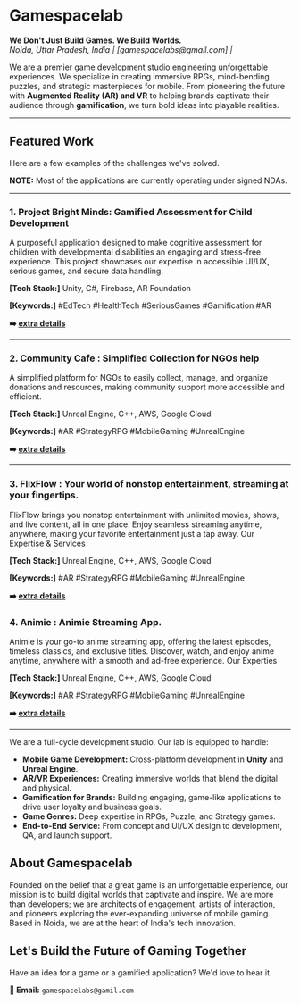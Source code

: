 
<h1>Gamespacelab</h1>
<p>
  <strong>We Don't Just Build Games. We Build Worlds.</strong>
  <br/>
  <em>Noida, Uttar Pradesh, India | [gamespacelabs@gmail.com] |</em>
</p>

We are a premier game development studio engineering unforgettable experiences. We specialize in creating immersive RPGs, mind-bending puzzles, and strategic masterpieces for mobile. From pioneering the future with **Augmented Reality (AR) and VR** to helping brands captivate their audience through **gamification**, we turn bold ideas into playable realities.

---

## Featured Work

Here are a few examples of the challenges we've solved.

**NOTE:** Most of the applications are currently operating under signed NDAs.

---

### 1. Project Bright Minds: Gamified Assessment for Child Development



A purposeful application designed to make cognitive assessment for children with developmental disabilities an engaging and stress-free experience. This project showcases our expertise in accessible UI/UX, serious games, and secure data handling.

**[Tech Stack:]** Unity, C#, Firebase, AR Foundation


**[Keywords:]** #EdTech #HealthTech #SeriousGames #Gamification #AR

**➡️ [extra details](https://github.com/jspybom/PROJECT_BRIGHT_MINDS/tree/main)**

---

### 2. Community Cafe : Simplified Collection for NGOs help


A simplified platform for NGOs to easily collect, manage, and organize donations and resources, making community support more accessible and efficient.

**[Tech Stack:]** Unreal Engine, C++, AWS, Google Cloud 


**[Keywords:]** #AR #StrategyRPG #MobileGaming #UnrealEngine

**➡️ [extra details](https://github.com/jspybom/COMMUNITY_CAFE/tree/main)**

---

### 3. FlixFlow : Your world of nonstop entertainment, streaming at your fingertips. 



FlixFlow brings you nonstop entertainment with unlimited movies, shows, and live content, all in one place. Enjoy seamless streaming anytime, anywhere, making your favorite entertainment just a tap away.
Our Expertise & Services

**[Tech Stack:]** Unreal Engine, C++, AWS, Google Cloud

**[Keywords:]** #AR #StrategyRPG #MobileGaming #UnrealEngine

**➡️ [extra details](https://github.com/jspybom/FLIXFLOW/tree/main)**


### 4. Animie : Animie Streaming App. 



Animie is your go-to anime streaming app, offering the latest episodes, timeless classics, and exclusive titles. Discover, watch, and enjoy anime anytime, anywhere with a smooth and ad-free experience.
Our Experties

**[Tech Stack:]** Unreal Engine, C++, AWS, Google Cloud

**[Keywords:]** #AR #StrategyRPG #MobileGaming #UnrealEngine

**➡️ [extra details](https://github.com/jspybom/ANIMIE/tree/main)**

---
We are a full-cycle development studio. Our lab is equipped to handle:

-   **Mobile Game Development:** Cross-platform development in **Unity** and **Unreal Engine**.
-   **AR/VR Experiences:** Creating immersive worlds that blend the digital and physical.
-   **Gamification for Brands:** Building engaging, game-like applications to drive user loyalty and business goals.
-   **Game Genres:** Deep expertise in RPGs, Puzzle, and Strategy games.
-   **End-to-End Service:** From concept and UI/UX design to development, QA, and launch support.

## About Gamespacelab

Founded on the belief that a great game is an unforgettable experience, our mission is to build digital worlds that captivate and inspire. We are more than developers; we are architects of engagement, artists of interaction, and pioneers exploring the ever-expanding universe of mobile gaming. Based in Noida, we are at the heart of India's tech innovation.

## Let's Build the Future of Gaming Together

Have an idea for a game or a gamified application? We'd love to hear it.

**📧 Email:** `gamespacelabs@gamil.com`
